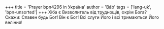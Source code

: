 +++
title = 'Prayer bpn4296 in Україна'
author = 'Báb'
tags = ['lang-uk', 'bpn-unsorted']
+++
Хіба є Визволитель від труднощів, окрім Бога? Скажи: Славен будь Бог! Він є Бог! Всі слуги Його і всі тримаються Його веління!
